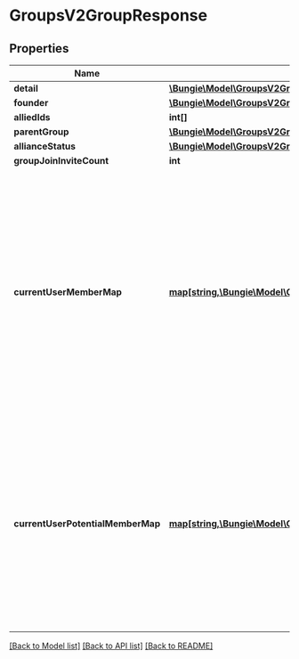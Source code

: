 # GroupsV2GroupResponse

## Properties
Name | Type | Description | Notes
------------ | ------------- | ------------- | -------------
**detail** | [**\Bungie\Model\GroupsV2GroupV2**](GroupsV2GroupV2.md) |  | [optional] 
**founder** | [**\Bungie\Model\GroupsV2GroupMember**](GroupsV2GroupMember.md) |  | [optional] 
**alliedIds** | **int[]** |  | [optional] 
**parentGroup** | [**\Bungie\Model\GroupsV2GroupV2**](GroupsV2GroupV2.md) |  | [optional] 
**allianceStatus** | [**\Bungie\Model\GroupsV2GroupAllianceStatus**](GroupsV2GroupAllianceStatus.md) |  | [optional] 
**groupJoinInviteCount** | **int** |  | [optional] 
**currentUserMemberMap** | [**map[string,\Bungie\Model\GroupsV2GroupMember]**](GroupsV2GroupMember.md) | This property will be populated if the authenticated user is a member of the group. Note that because of account linking, a user can sometimes be part of a clan more than once. As such, this returns the highest member type available. | [optional] 
**currentUserPotentialMemberMap** | [**map[string,\Bungie\Model\GroupsV2GroupPotentialMember]**](GroupsV2GroupPotentialMember.md) | This property will be populated if the authenticated user is an applicant or has an outstanding invitation to join. Note that because of account linking, a user can sometimes be part of a clan more than once. | [optional] 

[[Back to Model list]](../README.md#documentation-for-models) [[Back to API list]](../README.md#documentation-for-api-endpoints) [[Back to README]](../README.md)


